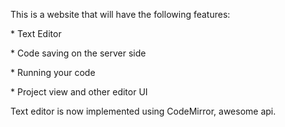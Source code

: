 This is a website that will have the following features: 
	<p>* Text Editor </p>
	<p>* Code saving on the server side </p>
	<p>* Running your code </p>
	<p>* Project view and other editor UI </p>
Text editor is now implemented using CodeMirror, awesome api.